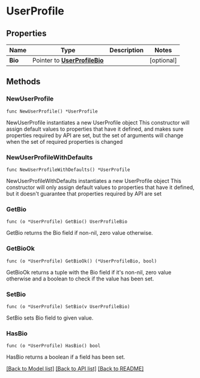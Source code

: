 # UserProfile

## Properties

Name | Type | Description | Notes
------------ | ------------- | ------------- | -------------
**Bio** | Pointer to [**UserProfileBio**](UserProfileBio.md) |  | [optional] 

## Methods

### NewUserProfile

`func NewUserProfile() *UserProfile`

NewUserProfile instantiates a new UserProfile object
This constructor will assign default values to properties that have it defined,
and makes sure properties required by API are set, but the set of arguments
will change when the set of required properties is changed

### NewUserProfileWithDefaults

`func NewUserProfileWithDefaults() *UserProfile`

NewUserProfileWithDefaults instantiates a new UserProfile object
This constructor will only assign default values to properties that have it defined,
but it doesn't guarantee that properties required by API are set

### GetBio

`func (o *UserProfile) GetBio() UserProfileBio`

GetBio returns the Bio field if non-nil, zero value otherwise.

### GetBioOk

`func (o *UserProfile) GetBioOk() (*UserProfileBio, bool)`

GetBioOk returns a tuple with the Bio field if it's non-nil, zero value otherwise
and a boolean to check if the value has been set.

### SetBio

`func (o *UserProfile) SetBio(v UserProfileBio)`

SetBio sets Bio field to given value.

### HasBio

`func (o *UserProfile) HasBio() bool`

HasBio returns a boolean if a field has been set.


[[Back to Model list]](../README.md#documentation-for-models) [[Back to API list]](../README.md#documentation-for-api-endpoints) [[Back to README]](../README.md)


